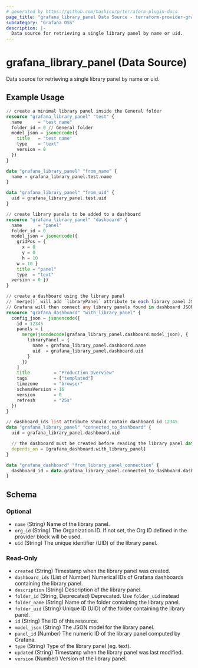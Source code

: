 ```yaml
---
# generated by https://github.com/hashicorp/terraform-plugin-docs
page_title: "grafana_library_panel Data Source - terraform-provider-grafana"
subcategory: "Grafana OSS"
description: |-
  Data source for retrieving a single library panel by name or uid.
---
```


# grafana_library_panel (Data Source)

Data source for retrieving a single library panel by name or uid.

## Example Usage

```terraform
// create a minimal library panel inside the General folder
resource "grafana_library_panel" "test" {
  name      = "test name"
  folder_id = 0 // General folder
  model_json = jsonencode({
    title   = "test name"
    type    = "text"
    version = 0
  })
}

data "grafana_library_panel" "from_name" {
  name = grafana_library_panel.test.name
}

data "grafana_library_panel" "from_uid" {
  uid = grafana_library_panel.test.uid
}

// create library panels to be added to a dashboard
resource "grafana_library_panel" "dashboard" {
  name      = "panel"
  folder_id = 0
  model_json = jsonencode({
    gridPos = {
      x = 0
      y = 0
      h = 10
    w = 10 }
    title = "panel"
    type  = "text"
  version = 0 })
}

// create a dashboard using the library panel
// `merge()` will add `libraryPanel` attribute to each library panel JSON
// Grafana will then connect any library panels found in dashboard JSON
resource "grafana_dashboard" "with_library_panel" {
  config_json = jsonencode({
    id = 12345
    panels = [
      merge(jsondecode(grafana_library_panel.dashboard.model_json), {
        libraryPanel = {
          name = grafana_library_panel.dashboard.name
          uid  = grafana_library_panel.dashboard.uid
        }
      })
    ]
    title         = "Production Overview"
    tags          = ["templated"]
    timezone      = "browser"
    schemaVersion = 16
    version       = 0
    refresh       = "25s"
  })
}

// dashboard_ids list attribute should contain dashboard id 12345
data "grafana_library_panel" "connected_to_dashboard" {
  uid = grafana_library_panel.dashboard.uid

  // the dashboard must be created before reading the library panel data
  depends_on = [grafana_dashboard.with_library_panel]
}

data "grafana_dashboard" "from_library_panel_connection" {
  dashboard_id = data.grafana_library_panel.connected_to_dashboard.dashboard_ids[0]
}
```

<!-- schema generated by tfplugindocs -->
## Schema

### Optional

- `name` (String) Name of the library panel.
- `org_id` (String) The Organization ID. If not set, the Org ID defined in the provider block will be used.
- `uid` (String) The unique identifier (UID) of the library panel.

### Read-Only

- `created` (String) Timestamp when the library panel was created.
- `dashboard_ids` (List of Number) Numerical IDs of Grafana dashboards containing the library panel.
- `description` (String) Description of the library panel.
- `folder_id` (String, Deprecated) Deprecated. Use `folder_uid` instead
- `folder_name` (String) Name of the folder containing the library panel.
- `folder_uid` (String) Unique ID (UID) of the folder containing the library panel.
- `id` (String) The ID of this resource.
- `model_json` (String) The JSON model for the library panel.
- `panel_id` (Number) The numeric ID of the library panel computed by Grafana.
- `type` (String) Type of the library panel (eg. text).
- `updated` (String) Timestamp when the library panel was last modified.
- `version` (Number) Version of the library panel.
